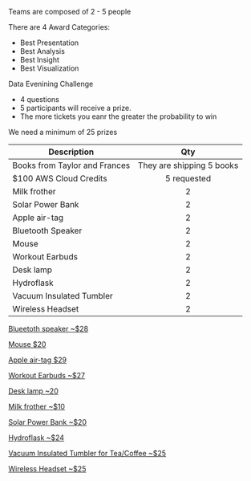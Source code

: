 Teams are composed of 2 - 5 people

There are 4 Award Categories:
* Best Presentation 
* Best Analysis
* Best Insight
* Best Visualization

Data Evenining Challenge
* 4 questions
* 5 participants will receive a prize.
* The more tickets you eanr the greater the probability to win

We need a minimum of 25 prizes


| **Description** |**Qty**|
|-----------------|:----:|
| Books from Taylor and Frances | They are shipping 5 books |
| $100 AWS Cloud Credits | 5 requested |
| Milk frother | 2 |
| Solar Power Bank | 2 |
| Apple air-tag | 2 | 
| Bluetooth Speaker | 2 |
| Mouse | 2 |
| Workout Earbuds | 2 |
| Desk lamp | 2 |
| Hydroflask | 2 |
| Vacuum Insulated Tumbler | 2 |
| Wireless Headset | 2 |




[Blueetoth speaker ~$28](https://www.amazon.com/dp/B016XTADG2/ref=twister_B0935ZDCYD?_encoding=UTF8&th=1)


[Mouse $20](https://www.amazon.com/Logitech-Wireless-Bluetooth-Receiver-Chromebook/dp/B07WV6TR8X?ref_=ast_sto_dp&th=1)

[Apple air-tag $29](https://www.amazon.com/dp/B0933BVK6T/?tag=thewire06-20&linkCode=xm2&ascsubtag=AwEAAAAAAAAAAh60)

[Workout Earbuds ~$27](https://www.amazon.com/dp/B09RGB47FJ/?tag=thewire06-20&linkCode=xm2&ascsubtag=AwEAAAAAAAAAAlRL&th=1)

[Desk lamp ~20](https://www.amazon.com/GLITI-Dimmable-Brightness-Charging-Eye-Caring/dp/B09XM5MYV7/ref=sxin_16_pa_sp_search_thematic_sspa?content-id=amzn1.sym.2d0fabf8-7f31-499c-9b47-f16a276623b1%3Aamzn1.sym.2d0fabf8-7f31-499c-9b47-f16a276623b1&crid=105FTAIPQB04&cv_ct_cx=lamp&keywords=lamp&pd_rd_i=B09XM5MYV7&pd_rd_r=29593d26-2c12-451a-bbe3-4c81a8b4729a&pd_rd_w=St0b0&pd_rd_wg=GMwoF&pf_rd_p=2d0fabf8-7f31-499c-9b47-f16a276623b1&pf_rd_r=8CV9MS1HAGZFFV66MG9B&qid=1681656060&s=home-garden&sbo=RZvfv%2F%2FHxDF%2BO5021pAnSA%3D%3D&sprefix=lamp%2Cgarden%2C168&sr=1-2-b6abdd27-62b8-4289-b410-d963a80e3e5e-spons&psc=1&spLa=ZW5jcnlwdGVkUXVhbGlmaWVyPUEyMlk2Vk02MEMwOFBCJmVuY3J5cHRlZElkPUExMDQxNjgzQk03SzRJUVdUM1hXJmVuY3J5cHRlZEFkSWQ9QTA4NTU0NzdZNDdXTlA4MU1JWjcmd2lkZ2V0TmFtZT1zcF9zZWFyY2hfdGhlbWF0aWMmYWN0aW9uPWNsaWNrUmVkaXJlY3QmZG9Ob3RMb2dDbGljaz10cnVl)

[Milk frother ~$10](https://www.amazon.com/Zulay-Original-Milk-Frother-Handheld/dp/B09D8T11YS/ref=sr_1_7?keywords=milk+frother&qid=1681656114&sprefix=milk+frot%2Caps%2C324&sr=8-7)

[Solar Power Bank ~$20](https://www.amazon.com/Solar-Charger-Power-Bank-36800mAh-Built-Flashlight-Electronic/dp/B09ZL7JCQD/ref=sr_1_3?crid=3K6ZIAAXZADDH&keywords=solar+power+bank&qid=1681656406&sprefix=solar+power+banl%2Caps%2C161&sr=8-3)

[Hydroflask ~$24](https://www.amazon.com/Hydro-Flask-Insulated-Stainless-Standard/dp/B01MS9D2VG/ref=sr_1_4?crid=Y5HSVEZKJMZR&keywords=hydroflask&qid=1681656746&sprefix=hydroflask%2Caps%2C186&sr=8-4&th=1)

[Vacuum Insulated Tumbler for Tea/Coffee ~$25](https://a.co/d/86E8974)

[Wireless Headset ~$25](https://www.amazon.com/XAPROO-Wireless-Headset-Microphone-Charging/dp/B0B9XBL3HP/ref=sr_1_5?crid=T8QBK8S4B95B&keywords=wireless%2Bheadset%2Bfor%2Bwork&qid=1681657610&sprefix=wireless%2Bheadset%2Caps%2C246&sr=8-5&th=1)





